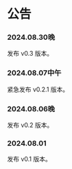 # 公告

### 2024.08.30晚
发布 v0.3 版本。

### 2024.08.07中午
紧急发布 v0.2.1 版本。

### 2024.08.06晚
发布 v0.2 版本。

### 2024.08.01

发布 v0.1 版本。
